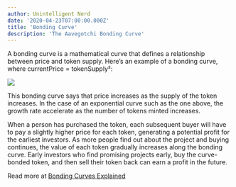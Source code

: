 ```yaml
---
author: Unintelligent Nerd
date: '2020-04-23T07:00:00.000Z'
title: 'Bonding Curve'
description: 'The Aavegotchi Bonding Curve'
---
```


A bonding curve is a mathematical curve that defines a relationship between price and token supply. Here’s an example of a bonding curve, where currentPrice = tokenSupply²:

<p><img class="curve" src="/curve/bonding-curve.jpg" />

This bonding curve says that price increases as the supply of the token increases. In the case of an exponential curve such as the one above, the growth rate accelerate as the number of tokens minted increases.

When a person has purchased the token, each subsequent buyer will have to pay a slightly higher price for each token, generating a potential profit for the earliest investors. As more people find out about the project and buying continues, the value of each token gradually increases along the bonding curve. Early investors who find promising projects early, buy the curve-bonded token, and then sell their token back can earn a profit in the future.

Read more at [Bonding Curves Explained](https://yos.io/2018/11/10/bonding-curves/)
